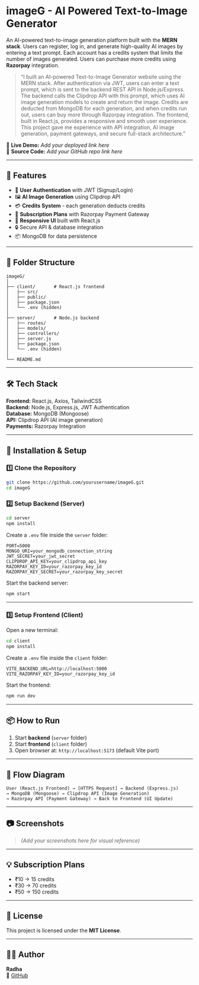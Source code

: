 # imageG - AI Powered Text-to-Image Generator

An AI-powered text-to-image generation platform built with the **MERN stack**. Users can register, log in, and generate high-quality AI images by entering a text prompt. Each account has a credits system that limits the number of images generated. Users can purchase more credits using **Razorpay** integration.  

> “I built an AI-powered Text-to-Image Generator website using the MERN stack. After authentication via JWT, users can enter a text prompt, which is sent to the backend REST API in Node.js/Express. The backend calls the Clipdrop API with this prompt, which uses AI image generation models to create and return the image. Credits are deducted from MongoDB for each generation, and when credits run out, users can buy more through Razorpay integration. The frontend, built in React.js, provides a responsive and smooth user experience. This project gave me experience with API integration, AI image generation, payment gateways, and secure full-stack architecture.”

🔗 **Live Demo:** *Add your deployed link here*  
📂 **Source Code:** *Add your GitHub repo link here*  

---

## 📜 Features
- 🔑 **User Authentication** with JWT (Signup/Login)
- 🖼 **AI Image Generation** using Clipdrop API
- 💳 **Credits System** - each generation deducts credits
- 🛒 **Subscription Plans** with Razorpay Payment Gateway
- 📱 **Responsive UI** built with React.js
- 🔒 Secure API & database integration
- 📦 MongoDB for data persistence

---

## 📂 Folder Structure
```
imageG/
│
├── client/       # React.js frontend
│   ├── src/
│   ├── public/
│   ├── package.json
│   └── .env (hidden)
│
├── server/       # Node.js backend
│   ├── routes/
│   ├── models/
│   ├── controllers/
│   ├── server.js
│   ├── package.json
│   └── .env (hidden)
│
└── README.md
```

---

## 🛠 Tech Stack
**Frontend:** React.js, Axios, TailwindCSS  
**Backend:** Node.js, Express.js, JWT Authentication  
**Database:** MongoDB (Mongoose)  
**API:** Clipdrop API (AI image generation)  
**Payments:** Razorpay Integration  

---

## 🚀 Installation & Setup

### 1️⃣ Clone the Repository
```bash
git clone https://github.com/yourusername/imageG.git
cd imageG
```

### 2️⃣ Setup Backend (Server)
```bash
cd server
npm install
```

Create a `.env` file inside the `server` folder:
```env
PORT=5000
MONGO_URI=your_mongodb_connection_string
JWT_SECRET=your_jwt_secret
CLIPDROP_API_KEY=your_clipdrop_api_key
RAZORPAY_KEY_ID=your_razorpay_key_id
RAZORPAY_KEY_SECRET=your_razorpay_key_secret
```

Start the backend server:
```bash
npm start
```

---

### 3️⃣ Setup Frontend (Client)
Open a new terminal:
```bash
cd client
npm install
```

Create a `.env` file inside the `client` folder:
```env
VITE_BACKEND_URL=http://localhost:5000
VITE_RAZORPAY_KEY_ID=your_razorpay_key_id
```

Start the frontend:
```bash
npm run dev
```

---

## 📦 How to Run
1. Start **backend** (`server` folder)
2. Start **frontend** (`client` folder)
3. Open browser at: `http://localhost:5173` (default Vite port)

---

## 🔄 Flow Diagram
```plaintext
User (React.js Frontend) → [HTTPS Request] → Backend (Express.js)
→ MongoDB (Mongoose) → Clipdrop API (Image Generation)
→ Razorpay API (Payment Gateway) → Back to Frontend (UI Update)
```

---

## 📷 Screenshots
> *(Add your screenshots here for visual reference)*

---

## 💡 Subscription Plans
- ₹10 → 15 credits  
- ₹30 → 70 credits  
- ₹50 → 150 credits  

---

## 📜 License
This project is licensed under the **MIT License**.

---

## 👨‍💻 Author
**Radha**  
🔗 [GitHub](https://github.com/yourusername)  
